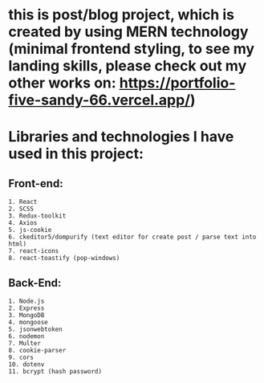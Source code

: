 # this is post/blog project, which is created by using MERN technology (minimal frontend styling, to see my landing skills, please check out my other works on: https://portfolio-five-sandy-66.vercel.app/)

# Libraries and technologies I have used in this project:

## Front-end:
    1. React
    2. SCSS
    3. Redux-toolkit
    4. Axios
    5. js-cookie
    6. ckeditor5/dompurify (text editor for create post / parse text into html)
    7. react-icons
    8. react-toastify (pop-windows)

## Back-End:
    1. Node.js
    2. Express
    3. MongoDB
    4. mongoose
    5. jsonwebtoken
    6. nodemon
    7. Multer
    8. cookie-parser
    9. cors
    10. dotenv
    11. bcrypt (hash password)







